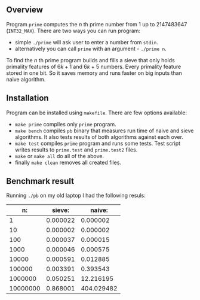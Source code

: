 ## Overview

Program `prime` computes the $n$ th prime number from $1$ up to $2147483647$ (`INT32_MAX`).
There are two ways you can run program:

- simple `./prime` will ask user to enter a number from `stdin`.
- alternatively you can call `prime` with an argument - `./prime n`.

To find the $n$ th prime program builds and fills a sieve that only holds primality
features of $6k + 1$ and $6k + 5$ numbers. Every primality feature stored in one bit.
So it saves memory and runs faster on big inputs than naive algorithm.

## Installation

Program can be installed using `makefile`.
There are few options available:

- `make prime` compiles only `prime` program.
- `make bench` compiles `pb` binary that measures run time of naive and sieve algorithms.
It also tests results of both algorithms against each over.
- `make test` compiles `prime` program and runs some tests.
Test script writes results to `prime.test` and `prime.test2` files.
- `make` or `make all` do all of the above.
- finally `make clean` removes all created files.

## Benchmark result

Running `./pb` on my old laptop I had the following resuls:

| n: | sieve: | naive:|
| --- | --- | --- |
|1        | 0.000022 |   0.000002 |
|10       | 0.000002 |   0.000002 |
|100      | 0.000037 |   0.000015 |
|1000     | 0.000046 |   0.000575 |
|10000    | 0.000591 |   0.012885 |
|100000   | 0.003391 |   0.393543 |
|1000000  | 0.050251 |  12.216195 |
|10000000 | 0.868001 | 404.029482 |
